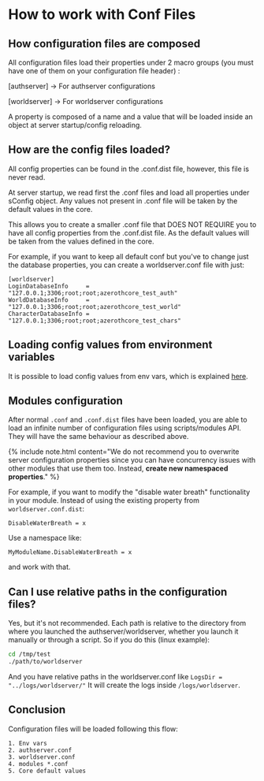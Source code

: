 # How to work with Conf Files

## How configuration files are composed

All configuration files load their properties under 2 macro groups (you must have one of them on your configuration file header) :

[authserver] -> For authserver configurations

[worldserver] -> For worldserver configurations

A property is composed of a name and a value that will be loaded inside an object at server startup/config reloading.

## How are the config files loaded?

All config properties can be found in the .conf.dist file, however, this file is never read.

At server startup, we read first the .conf files and load all properties under sConfig object. Any values not present in .conf file will be taken by the default values in the core.

This allows you to create a smaller .conf file that DOES NOT REQUIRE you to have all config properties from the .conf.dist file. As the default values will be taken from the values defined in the core.

For example, if you want to keep all default conf but you've to change just the database properties, you can create a worldserver.conf file with just:

```
[worldserver]
LoginDatabaseInfo     = "127.0.0.1;3306;root;root;azerothcore_test_auth"
WorldDatabaseInfo     = "127.0.0.1;3306;root;root;azerothcore_test_world"
CharacterDatabaseInfo = "127.0.0.1;3306;root;root;azerothcore_test_chars"
```

## Loading config values from environment variables

It is possible to load config values from env vars, which is explained [here](config-overrides-with-env-var).

## Modules configuration

After normal `.conf` and `.conf.dist` files have been loaded, you are able to load an infinite number of configuration files using scripts/modules API. They will have the same behaviour as described above. 

{% include note.html content="We do not recommend you to overwrite server configuration properties since you can have concurrency issues with other modules that use them too. Instead, <b>create new namespaced properties</b>." %}

For example, if you want to modify the "disable water breath" functionality in your module. Instead of using the existing property from `worldserver.conf.dist`:

```
DisableWaterBreath = x
```

Use a namespace like:

`MyModuleName.DisableWaterBreath = x`

and work with that.


## Can I use relative paths in the configuration files?

Yes, but it's not recommended. Each path is relative to the directory from where you launched the authserver/worldserver, whether you launch it manually or through a script. So if you do this (linux example):

```bash
cd /tmp/test
./path/to/worldserver
```

And you have relative paths in the worldserver.conf like `LogsDir = "../logs/worldserver/"`
It will create the logs inside `/logs/worldserver`.

## Conclusion

Configuration files will be loaded following this flow:

```
1. Env vars
2. authserver.conf
3. worldserver.conf
4. modules *.conf
5. Core default values
```
